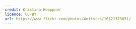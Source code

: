 ```yaml
---
credit: Kristina Hoeppner
licence: CC-BY
url: https://www.flickr.com/photos/4nitsirk/16121373851/
---
```

